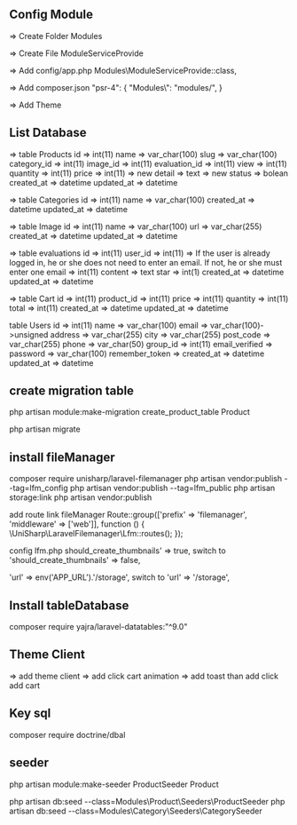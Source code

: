 ## Config Module

=> Create Folder Modules

=> Create File ModuleServiceProvide

=> Add config/app.php
Modules\ModuleServiceProvide::class,

=> Add composer.json
"psr-4": {
            "Modules\\": "modules/",
        }

=> Add Theme 
## List Database

=> table Products
id => int(11)
name => var_char(100)
slug => var_char(100)
category_id => int(11)
image_id => int(11)
evaluation_id => int(11)
view => int(11)
quantity => int(11)
price => int(11) => new
detail => text => new
status => bolean
created_at => datetime
updated_at => datetime

=> table Categories
id => int(11)
name => var_char(100)
created_at => datetime 
updated_at => datetime

=> table Image
id => int(11)
name => var_char(100)
url => var_char(255)
created_at => datetime 
updated_at => datetime

=> table evaluations
id => int(11)
user_id => int(11)
=> If the user is already logged in, he or she does not need to enter an email. If not, he or she must enter one
email => int(11)
content => text
star => int(1)
created_at => datetime 
updated_at => datetime

=> table Cart
id => int(11)
product_id => int(11)
price => int(11)
quantity => int(11)
total => int(11)
created_at => datetime 
updated_at => datetime

table Users
id => int(11)
name => var_char(100)
email => var_char(100)->unsigned
address => var_char(255)
city => var_char(255)
post_code => var_char(255)
phone => var_char(50)
group_id => int(11)
email_verified =>
password => var_char(100)
remember_token =>
created_at => datetime 
updated_at => datetime


## create migration table
php artisan module:make-migration create_product_table Product

php artisan migrate

## install fileManager
 composer require unisharp/laravel-filemanager
 php artisan vendor:publish --tag=lfm_config
 php artisan vendor:publish --tag=lfm_public
 php artisan storage:link
 php artisan vendor:publish

add route link fileManager
Route::group(['prefix' => 'filemanager', 'middleware' => ['web']], function () {
    \UniSharp\LaravelFilemanager\Lfm::routes();
});

config lfm.php
should_create_thumbnails' => true, switch to 'should_create_thumbnails' => false,

'url' => env('APP_URL').'/storage', switch to 'url' => '/storage',
## Install tableDatabase
composer require yajra/laravel-datatables:"^9.0"

## Theme Client
=> add theme client
=> add click cart animation 
=> add toast than add click add cart

## Key sql

composer require doctrine/dbal

## seeder 
php artisan module:make-seeder ProductSeeder Product

php artisan db:seed --class=Modules\Product\Seeders\ProductSeeder
php artisan db:seed --class=Modules\Category\Seeders\CategorySeeder

